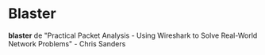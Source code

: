 Blaster
=========
**blaster** de "Practical Packet Analysis - Using Wireshark to Solve Real-World Network Problems" - Chris Sanders


